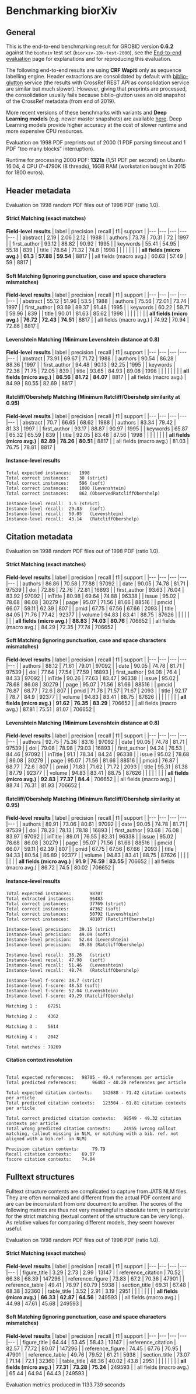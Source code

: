 # Benchmarking biorXiv

## General

This is the end-to-end benchmarking result for GROBID version **0.6.2** against the `bioRxiv` test set (`biorxiv-10k-test-2000`), see the [End-to-end evaluation](End-to-end-evaluation.md) page for explanations and for reproducing this evaluation. 

The following end-to-end results are using **CRF Wapiti** only as sequence labelling engine. Header extractions are consolidated by default with [biblio-glutton](https://github.com/kermitt2/biblio-glutton) service (the results with CrossRef REST API as consolidation service are similar but much slower). However, giving that preprints are processed, the consolidation usually fails because biblio-glutton uses an old snapshot of the CrossRef metadata (from end of 2019). 

More recent versions of these benchmarks with variants and **Deep Learning models** (e.g. newer master snapshots) are available [here](https://github.com/kermitt2/grobid/tree/master/grobid-trainer/doc). Deep Learning models provide higher accuracy at the cost of slower runtime and more expensive CPU resources. 

Evaluation on 1998 PDF preprints out of 2000 (1 PDF parsing timeout and 1 PDF "too many blocks" interruption).

Runtime for processing 2000 PDF: **1321s** (1,51 PDF per second) on Ubuntu 16.04, 4 CPU i7-4790K (8 threads), 16GB RAM (workstation bought in 2015 for 1800 euros).



## Header metadata 

Evaluation on 1998 random PDF files out of 1998 PDF (ratio 1.0).

#### Strict Matching (exact matches)

**Field-level results**
| label            |  precision |   recall  |     f1     | support |
|---               |---         |---        |---         |---      |
| abstract | 2.19 | 2.06 | 2.12 | 1988 |
| authors | 73.78 | 70.31 | 72 | 1997 |
| first_author | 93.12 | 88.82 | 90.92 | 1995 |
| keywords | 55.41 | 54.95 | 55.18 | 839 |
| title | 78.64 | 71.32 | 74.8 | 1998 |
|                  |            |           |            |         |
| **all fields (micro avg.)** | **61.3** | **57.88** | **59.54** | 8817 |
| all fields (macro avg.) | 60.63 | 57.49 | 59 | 8817 |



#### Soft Matching (ignoring punctuation, case and space characters mismatches)

**Field-level results**
| label            |  precision |   recall  |     f1     | support |
|---               |---         |---        |---         |---      |
| abstract | 55.12 | 51.96 | 53.5 | 1988 |
| authors | 75.56 | 72.01 | 73.74 | 1997 |
| first_author | 93.69 | 89.37 | 91.48 | 1995 |
| keywords | 60.22 | 59.71 | 59.96 | 839 |
| title | 90.01 | 81.63 | 85.62 | 1998 |
|                  |            |           |            |         |
| **all fields (micro avg.)** | **76.72** | **72.43** | **74.51** | 8817 |
| all fields (macro avg.) | 74.92 | 70.94 | 72.86 | 8817 |



#### Levenshtein Matching (Minimum Levenshtein distance at 0.8)

**Field-level results**
| label            |  precision |   recall  |     f1     | support |
|---               |---         |---        |---         |---      |
| abstract | 73.91 | 69.67 | 71.72 | 1988 |
| authors | 90.54 | 86.28 | 88.36 | 1997 |
| first_author | 94.48 | 90.13 | 92.25 | 1995 |
| keywords | 72.36 | 71.75 | 72.05 | 839 |
| title | 93.65 | 84.93 | 89.08 | 1998 |
|                  |            |           |            |         |
| **all fields (micro avg.)** | **86.56** | **81.72** | **84.07** | 8817 |
| all fields (macro avg.) | 84.99 | 80.55 | 82.69 | 8817 |



#### Ratcliff/Obershelp Matching (Minimum Ratcliff/Obershelp similarity at 0.95)

**Field-level results**
| label            |  precision |   recall  |     f1     | support |
|---               |---         |---        |---         |---      |
| abstract | 70.7 | 66.65 | 68.62 | 1988 |
| authors | 83.34 | 79.42 | 81.33 | 1997 |
| first_author | 93.17 | 88.87 | 90.97 | 1995 |
| keywords | 65.87 | 65.32 | 65.59 | 839 |
| title | 92.05 | 83.48 | 87.56 | 1998 |
|                  |            |           |            |         |
| **all fields (micro avg.)** | **82.89** | **78.26** | **80.51** | 8817 |
| all fields (macro avg.) | 81.03 | 76.75 | 78.81 | 8817 |


#### Instance-level results

```
Total expected instances:   1998
Total correct instances:    30 (strict) 
Total correct instances:    596 (soft) 
Total correct instances:    1000 (Levenshtein) 
Total correct instances:    862 (ObservedRatcliffObershelp) 

Instance-level recall:  1.5 (strict) 
Instance-level recall:  29.83   (soft) 
Instance-level recall:  50.05   (Levenshtein) 
Instance-level recall:  43.14   (RatcliffObershelp) 
```


## Citation metadata 

Evaluation on 1998 random PDF files out of 1998 PDF (ratio 1.0).

#### Strict Matching (exact matches)

**Field-level results**
| label            |  precision |   recall  |     f1     | support |
|---               |---         |---        |---         |---      |
| authors | 86.86 | 70.58 | 77.88 | 97092 |
| date | 90.05 | 74.78 | 81.71 | 97539 |
| doi | 72.86 | 72.76 | 72.81 | 16893 |
| first_author | 93.63 | 76.04 | 83.92 | 97092 |
| inTitle | 80.98 | 69.64 | 74.88 | 96338 |
| issue | 95.02 | 78.68 | 86.08 | 30279 |
| page | 95.07 | 71.56 | 81.66 | 88516 |
| pmcid | 66.07 | 59.11 | 62.39 | 807 |
| pmid | 67.75 | 67.56 | 67.66 | 2093 |
| title | 84.05 | 71.76 | 77.42 | 92377 |
| volume | 94.83 | 83.41 | 88.75 | 87626 |
|                  |            |           |            |         |
| **all fields (micro avg.)** | **88.83** | **74.03** | **80.76** | 706652 |
| all fields (macro avg.) | 84.29 | 72.35 | 77.74 | 706652 |



#### Soft Matching (ignoring punctuation, case and space characters mismatches)

**Field-level results**
| label            |  precision |   recall  |     f1     | support |
|---               |---         |---        |---         |---      |
| authors | 88.12 | 71.61 | 79.01 | 97092 |
| date | 90.05 | 74.78 | 81.71 | 97539 |
| doi | 77.64 | 77.54 | 77.59 | 16893 |
| first_author | 94.08 | 76.4 | 84.33 | 97092 |
| inTitle | 90.26 | 77.63 | 83.47 | 96338 |
| issue | 95.02 | 78.68 | 86.08 | 30279 |
| page | 95.07 | 71.56 | 81.66 | 88516 |
| pmcid | 76.87 | 68.77 | 72.6 | 807 |
| pmid | 71.78 | 71.57 | 71.67 | 2093 |
| title | 92.17 | 78.7 | 84.9 | 92377 |
| volume | 94.83 | 83.41 | 88.75 | 87626 |
|                  |            |           |            |         |
| **all fields (micro avg.)** | **91.62** | **76.35** | **83.29** | 706652 |
| all fields (macro avg.) | 87.81 | 75.51 | 81.07 | 706652 |



#### Levenshtein Matching (Minimum Levenshtein distance at 0.8)

**Field-level results**
| label            |  precision |   recall  |     f1     | support |
|---               |---         |---        |---         |---      |
| authors | 92.75 | 75.36 | 83.16 | 97092 |
| date | 90.05 | 74.78 | 81.71 | 97539 |
| doi | 79.08 | 78.98 | 79.03 | 16893 |
| first_author | 94.24 | 76.53 | 84.46 | 97092 |
| inTitle | 91.1 | 78.34 | 84.24 | 96338 |
| issue | 95.02 | 78.68 | 86.08 | 30279 |
| page | 95.07 | 71.56 | 81.66 | 88516 |
| pmcid | 76.87 | 68.77 | 72.6 | 807 |
| pmid | 71.83 | 71.62 | 71.72 | 2093 |
| title | 95.31 | 81.38 | 87.79 | 92377 |
| volume | 94.83 | 83.41 | 88.75 | 87626 |
|                  |            |           |            |         |
| **all fields (micro avg.)** | **92.83** | **77.37** | **84.4** | 706652 |
| all fields (macro avg.) | 88.74 | 76.31 | 81.93 | 706652 |



#### Ratcliff/Obershelp Matching (Minimum Ratcliff/Obershelp similarity at 0.95)

**Field-level results**
| label            |  precision |   recall  |     f1     | support |
|---               |---         |---        |---         |---      |
| authors | 89.91 | 73.06 | 80.61 | 97092 |
| date | 90.05 | 74.78 | 81.71 | 97539 |
| doi | 78.23 | 78.13 | 78.18 | 16893 |
| first_author | 93.68 | 76.08 | 83.97 | 97092 |
| inTitle | 89.01 | 76.55 | 82.31 | 96338 |
| issue | 95.02 | 78.68 | 86.08 | 30279 |
| page | 95.07 | 71.56 | 81.66 | 88516 |
| pmcid | 66.07 | 59.11 | 62.39 | 807 |
| pmid | 67.75 | 67.56 | 67.66 | 2093 |
| title | 94.33 | 80.54 | 86.89 | 92377 |
| volume | 94.83 | 83.41 | 88.75 | 87626 |
|                  |            |           |            |         |
| **all fields (micro avg.)** | **91.9** | **76.59** | **83.55** | 706652 |
| all fields (macro avg.) | 86.72 | 74.5 | 80.02 | 706652 |


#### Instance-level results

```
Total expected instances:       98707
Total extracted instances:      96483
Total correct instances:        37769 (strict) 
Total correct instances:        47362 (soft) 
Total correct instances:        50792 (Levenshtein) 
Total correct instances:        48107 (RatcliffObershelp) 

Instance-level precision:   39.15 (strict) 
Instance-level precision:   49.09 (soft) 
Instance-level precision:   52.64 (Levenshtein) 
Instance-level precision:   49.86 (RatcliffObershelp) 

Instance-level recall:  38.26   (strict) 
Instance-level recall:  47.98   (soft) 
Instance-level recall:  51.46   (Levenshtein) 
Instance-level recall:  48.74   (RatcliffObershelp) 

Instance-level f-score: 38.7 (strict) 
Instance-level f-score: 48.53 (soft) 
Instance-level f-score: 52.04 (Levenshtein) 
Instance-level f-score: 49.29 (RatcliffObershelp) 

Matching 1 :    67251

Matching 2 :    4362

Matching 3 :    5614

Matching 4 :    2042

Total matches : 79269
```


#### Citation context resolution
```

Total expected references:   98705 - 49.4 references per article
Total predicted references:      96483 - 48.29 references per article

Total expected citation contexts:    142688 - 71.42 citation contexts per article
Total predicted citation contexts:   123504 - 61.81 citation contexts per article

Total correct predicted citation contexts:   98549 - 49.32 citation contexts per article
Total wrong predicted citation contexts:     24955 (wrong callout matching, callout missing in NLM, or matching with a bib. ref. not aligned with a bib.ref. in NLM)

Precision citation contexts:     79.79
Recall citation contexts:    69.07
fscore citation contexts:    74.04
```


## Fulltext structures 

Fulltext structure contents are complicated to capture from JATS NLM files. They are often normalized and different from the actual PDF content and are can be inconsistent from one document to another. The scores of the following metrics are thus not very meaningful in absolute term, in particular for the strict matching (textual content of the srtructure can be very long). As relative values for comparing different models, they seem however useful.


Evaluation on 1998 random PDF files out of 1998 PDF (ratio 1.0).

#### Strict Matching (exact matches)

**Field-level results**
| label            |  precision |   recall  |     f1     | support |
|---               |---         |---        |---         |---      |
| figure_title | 3.29 | 2.73 | 2.99 | 13147 |
| reference_citation | 70.52 | 66.38 | 68.39 | 147296 |
| reference_figure | 73.83 | 67.2 | 70.36 | 47901 |
| reference_table | 49.41 | 78.97 | 60.79 | 5938 |
| section_title | 69.31 | 67.48 | 68.38 | 32360 |
| table_title | 3.52 | 2.91 | 3.19 | 2951 |
|                  |            |           |            |         |
| **all fields (micro avg.)** | **66.33** | **62.87** | **64.56** | 249593 |
| all fields (macro avg.) | 44.98 | 47.61 | 45.68 | 249593 |



#### Soft Matching (ignoring punctuation, case and space characters mismatches)

**Field-level results**
| label            |  precision |   recall  |     f1     | support |
|---               |---         |---        |---         |---      |
| figure_title | 64.44 | 53.45 | 58.43 | 13147 |
| reference_citation | 82.57 | 77.72 | 80.07 | 147296 |
| reference_figure | 74.45 | 67.76 | 70.95 | 47901 |
| reference_table | 49.76 | 79.52 | 61.21 | 5938 |
| section_title | 73.07 | 71.14 | 72.1 | 32360 |
| table_title | 48.36 | 40.02 | 43.8 | 2951 |
|                  |            |           |            |         |
| **all fields (micro avg.)** | **77.31** | **73.28** | **75.24** | 249593 |
| all fields (macro avg.) | 65.44 | 64.94 | 64.43 | 249593 |

Evaluation metrics produced in 1133.739 seconds


